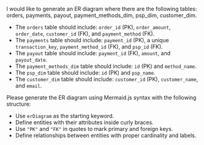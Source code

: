 I would like to generate an ER diagram where there are the following tables:
orders, payments, payout, payment_methods_dim, psp_dim, customer_dim. 

- The `orders` table should include: `order_id` (PK), `order_amount`, `order_date`, `customer_id` (FK), and `payment_method` (FK).
- The `payments` table should include: `payment_id` (PK), a unique `transaction_key`, `payment_method_id` (FK), and `psp_id` (FK).
- The `payout` table should include: `payment_id` (FK), `amount`, and `payout_date`.
- The `payment_methods_dim` table should include: `id` (PK) and `method_name`.
- The `psp_dim` table should include: `id` (PK) and `psp_name`.
- The `customer_dim` table should include: `customer_id` (PK), `customer_name`, and `email`.

Please generate the ER diagram using Mermaid.js syntax with the following structure:
- Use `erDiagram` as the starting keyword.
- Define entities with their attributes inside curly braces.
- Use `"PK"` and `"FK"` in quotes to mark primary and foreign keys.
- Define relationships between entities with proper cardinality and labels.